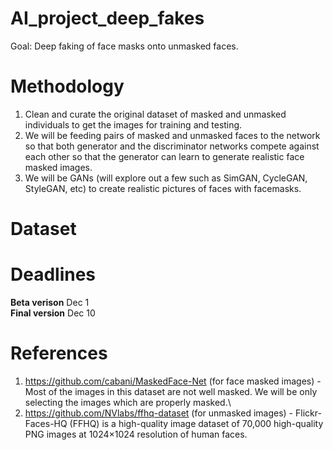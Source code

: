 # AI_project_deep_fakes

Goal: Deep faking of face masks onto unmasked faces.

# Methodology
1. Clean and curate the original dataset of masked and unmasked individuals to get the images for training and testing. 
2. We will be feeding pairs of masked and unmasked faces to the network so that both generator and the discriminator networks compete against each other so that the generator can learn to generate realistic face masked images. 
3. We will be GANs (will explore out a few such as SimGAN, CycleGAN, StyleGAN, etc) to create realistic pictures of faces with facemasks.
# Dataset

# Deadlines

  **Beta verison**   Dec 1 \
  **Final version**  Dec 10

# References
  1. https://github.com/cabani/MaskedFace-Net (for face masked images) - Most of the images in this dataset are not well masked. We will be only selecting the images which are properly masked.\
  2. https://github.com/NVlabs/ffhq-dataset (for unmasked images) - Flickr-Faces-HQ (FFHQ) is a high-quality image dataset of 70,000 high-quality PNG images at 1024×1024 resolution of human faces.
